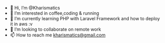 - 👋 Hi, I’m @Kharismatics
- 👀 I’m interested in coffee,coding & running
- 🌱 I’m currently learning PHP with Laravel Framework and how to deploy it in aws :v
- 💞️ I’m looking to collaborate on remote work
- 📫 How to reach me kharismatics@gmail.com

<!---
Kharismatics/Kharismatics is a ✨ special ✨ repository because its `README.md` (this file) appears on your GitHub profile.
You can click the Preview link to take a look at your changes.
--->

